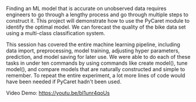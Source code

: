 Finding an ML model that is accurate on unobserved data requires engineers to go through a lengthy process and go through multiple steps to construct it. This project will demonstrate how to use the PyCaret module to identify the optimal model. We can forecast the quality of the bike data set using a multi-class classification system.

This session has covered the entire machine learning pipeline, including data import, preprocessing, model training, adjusting hyper parameters, prediction, and model saving for later use. We were able to do each of these tasks in under ten commands by using commands like create model(), tune model(), and compare models that are naturally constructed and simple to remember. To repeat the entire experiment, a lot more lines of code would have been needed if PyCaret hadn't been used.

Video Demo:
https://youtu.be/bI1unr4qoUs
